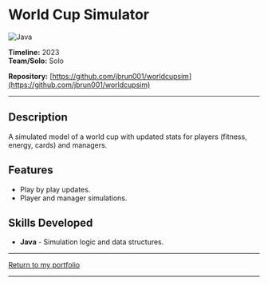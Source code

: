 
# World Cup Simulator 
![Java](https://img.shields.io/badge/Java-%23ED8B00.svg?style=for-the-badge&logo=openjdk&logoColor=white)

**Timeline:** 2023  
**Team/Solo:** Solo  

**Repository:** [https://github.com/jbrun001/worldcupsim](https://github.com/jbrun001/worldcupsim)

---

## Description
A simulated model of a world cup with updated stats for players (fitness, energy, cards) and managers.

## Features
- Play by play updates.  
- Player and manager simulations.  

## Skills Developed
- **Java** - Simulation logic and data structures.  

---
[Return to my portfolio](https://jbrun001.github.io/allprojects.html)

---
